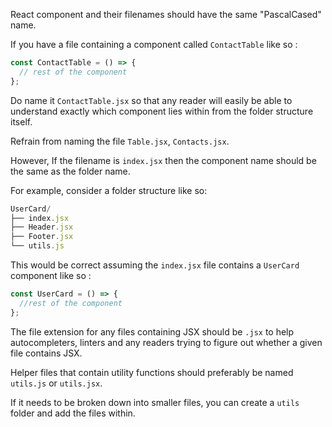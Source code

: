 React component and their filenames should have the same "PascalCased" name.

If you have a file containing a component called `ContactTable` like so :

```jsx
const ContactTable = () => {
  // rest of the component
};
```
Do name it `ContactTable.jsx` so that any reader will easily be able to understand exactly which component lies within from the folder structure itself.

Refrain from naming the file `Table.jsx`, `Contacts.jsx`.

However, If the filename is `index.jsx` then the component name should be the same as the folder name.

For example, consider a folder structure like so:

```js
UserCard/
├── index.jsx
├── Header.jsx
├── Footer.jsx
└── utils.js
```

This would be correct assuming the `index.jsx` file contains a `UserCard` component like so :

```jsx
const UserCard = () => {
  //rest of the component
};
```

The file extension for any files containing JSX should be `.jsx` to help autocompleters, linters and any readers trying to figure out whether a given file contains JSX.

Helper files that contain utility functions should preferably be named `utils.js` or `utils.jsx`.

If it needs to be broken down into smaller files, you can create a `utils` folder and add the files within.